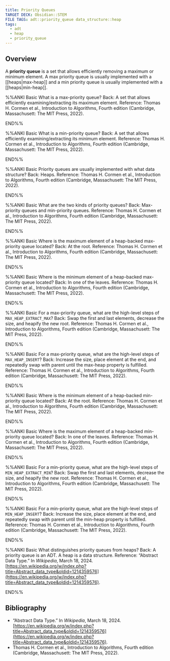 ```yaml
---
title: Priority Queues
TARGET DECK: Obsidian::STEM
FILE TAGS: adt::priority_queue data_structure::heap
tags:
  - adt
  - heap
  - priority_queue
---
```


## Overview

A **priority queue** is a set that allows efficiently removing a maximum or minimum element. A max priority queue is usually implemented with a [[heaps|max-heap]] and a min priority queue is usually implemented with a [[heaps|min-heap]].

%%ANKI
Basic
What is a max-priority queue?
Back: A set that allows efficiently examining/extracting its maximum element.
Reference: Thomas H. Cormen et al., Introduction to Algorithms, Fourth edition (Cambridge, Massachusett: The MIT Press, 2022).
<!--ID: 1714664647320-->
END%%

%%ANKI
Basic
What is a min-priority queue?
Back: A set that allows efficiently examining/extracting its minimum element.
Reference: Thomas H. Cormen et al., Introduction to Algorithms, Fourth edition (Cambridge, Massachusett: The MIT Press, 2022).
<!--ID: 1714664647326-->
END%%

%%ANKI
Basic
Priority queues are usually implemented with what data structure?
Back: Heaps.
Reference: Thomas H. Cormen et al., Introduction to Algorithms, Fourth edition (Cambridge, Massachusett: The MIT Press, 2022).
<!--ID: 1714664647322-->
END%%

%%ANKI
Basic
What are the two kinds of priority queues?
Back: Max-priority queues and min-priority queues.
Reference: Thomas H. Cormen et al., Introduction to Algorithms, Fourth edition (Cambridge, Massachusett: The MIT Press, 2022).
<!--ID: 1714664647324-->
END%%

%%ANKI
Basic
Where is the maximum element of a heap-backed max-priority queue located?
Back: At the root.
Reference: Thomas H. Cormen et al., Introduction to Algorithms, Fourth edition (Cambridge, Massachusett: The MIT Press, 2022).
<!--ID: 1714666339569-->
END%%

%%ANKI
Basic
Where is the minimum element of a heap-backed max-priority queue located?
Back: In one of the leaves.
Reference: Thomas H. Cormen et al., Introduction to Algorithms, Fourth edition (Cambridge, Massachusett: The MIT Press, 2022).
<!--ID: 1714666339572-->
END%%

%%ANKI
Basic
For a max-priority queue, what are the high-level steps of `MAX_HEAP_EXTRACT_MAX`?
Back: Swap the first and last elements, decrease the size, and heapify the new root.
Reference: Thomas H. Cormen et al., Introduction to Algorithms, Fourth edition (Cambridge, Massachusett: The MIT Press, 2022).
<!--ID: 1714666339573-->
END%%

%%ANKI
Basic
For a max-priority queue, what are the high-level steps of `MAX_HEAP_INSERT`?
Back: Increase the size, place element at the end, and repeatedly swap with parent until the max-heap property is fulfilled.
Reference: Thomas H. Cormen et al., Introduction to Algorithms, Fourth edition (Cambridge, Massachusett: The MIT Press, 2022).
<!--ID: 1714666339575-->
END%%

%%ANKI
Basic
Where is the minimum element of a heap-backed min-priority queue located?
Back: At the root.
Reference: Thomas H. Cormen et al., Introduction to Algorithms, Fourth edition (Cambridge, Massachusett: The MIT Press, 2022).
<!--ID: 1714666339576-->
END%%

%%ANKI
Basic
Where is the maximum element of a heap-backed min-priority queue located?
Back: In one of the leaves.
Reference: Thomas H. Cormen et al., Introduction to Algorithms, Fourth edition (Cambridge, Massachusett: The MIT Press, 2022).
<!--ID: 1714666339578-->
END%%

%%ANKI
Basic
For a min-priority queue, what are the high-level steps of `MIN_HEAP_EXTRACT_MIN`?
Back: Swap the first and last elements, decrease the size, and heapify the new root.
Reference: Thomas H. Cormen et al., Introduction to Algorithms, Fourth edition (Cambridge, Massachusett: The MIT Press, 2022).
<!--ID: 1714666339579-->
END%%

%%ANKI
Basic
For a min-priority queue, what are the high-level steps of `MIN_HEAP_INSERT`?
Back: Increase the size, place element at the end, and repeatedly swap with parent until the min-heap property is fulfilled.
Reference: Thomas H. Cormen et al., Introduction to Algorithms, Fourth edition (Cambridge, Massachusett: The MIT Press, 2022).
<!--ID: 1714666339581-->
END%%

%%ANKI
Basic
What distinguishes priority queues from heaps?
Back: A priority queue is an ADT. A heap is a data structure.
Reference: “Abstract Data Type.” In _Wikipedia_, March 18, 2024. [https://en.wikipedia.org/w/index.php?title=Abstract_data_type&oldid=1214359576](https://en.wikipedia.org/w/index.php?title=Abstract_data_type&oldid=1214359576).
<!--ID: 1714669011566-->
END%%

## Bibliography

* “Abstract Data Type.” In _Wikipedia_, March 18, 2024. [https://en.wikipedia.org/w/index.php?title=Abstract_data_type&oldid=1214359576](https://en.wikipedia.org/w/index.php?title=Abstract_data_type&oldid=1214359576).
* Thomas H. Cormen et al., Introduction to Algorithms, Fourth edition (Cambridge, Massachusett: The MIT Press, 2022).